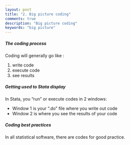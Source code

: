 ```yaml
---
layout: post
title: "2. Big picture coding"
comments: true
description: "Big picture coding"
keywords: "big picture"
---
```


##### The coding process
Coding will generally go like :
1. write code
2. execute code
3. see results

##### Getting used to Stata display
In Stata, you “run” or execute codes in 2 windows: 
*	Window 1 is your “.do” file where you write out code
*	Window 2 is where you see the results of your code  

##### Coding best practices
In all statistical software, there are codes for good practice.


